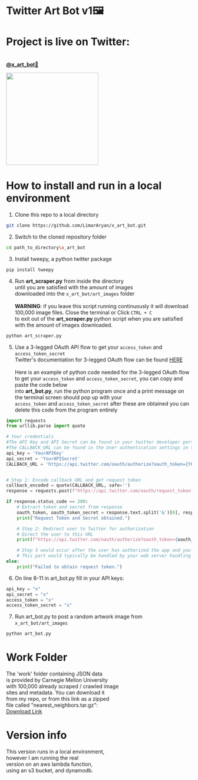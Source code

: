 # Twitter Art Bot v1🖼️

# Project is live on Twitter: 
</br>**[@x_art_bot🎨](https://twitter.com/x_art_bot)**

<img src = 'https://github.com/LimarAryan/x_art_bot/assets/110574851/7b08c739-30fc-430e-a9ac-4735ddb2e647' width = '250'>

# How to install and run in a local environment
1. Clone this repo to a local directory
```bash
git clone https://github.com/LimarAryan/x_art_bot.git
```
2. Switch to the cloned repository folder
```bash
cd path_to_directory\x_art_bot
```
3. Install tweepy, a python twitter package
```bash
pip install tweepy
```
4. Run **art_scraper.py** from inside the directory</br>
until you are satisfied with the amount of images
</br>downloaded into the `x_art_bot/art_images` folder</br>
</br>**WARNING**: if you leave this script running continuously it will download 100,000 image files. Close the terminal or Click `CTRL + C`
</br>to exit out of the **art_scraper.py** python script when you are satisfied with the amount of images downloaded.
```bash
python art_scraper.py
```
5. Use a 3-legged OAuth API flow to get your `access_token` and `access_token_secret`
</br>Twitter's documentation for 3-legged OAuth flow can be found [HERE](https://developer.twitter.com/en/docs/authentication/oauth-1-0a/obtaining-user-access-tokens)
</br></br>Here is an example of python code needed for the 3-legged OAuth flow
</br>to get your `access_token` and `access_token_secret`, you can copy and paste the code below
</br>into **art_bot.py**, run the python program once and a print message on the terminal screen should pop up with your
</br> `access_token` and `access_token_secret` after these are obtained you can delete this code from the program entirely
```python
import requests
from urllib.parse import quote

# Your credentials
#The API Key and API Secret can be found in your twitter developer portal under 'Keys and Tokens'
#The CALLBACK_URL can be found in the User authentication settings in the twitter developer portal
api_key = 'YourAPIKey'
api_secret = 'YourAPISecret'
CALLBACK_URL = 'https://api.twitter.com/oauth/authorize?oauth_token={YOUR_OAUTH_TOKEN}' #example link


# Step 1: Encode callback URL and get request token
callback_encoded = quote(CALLBACK_URL, safe='')
response = requests.post(f"https://api.twitter.com/oauth/request_token?oauth_callback={callback_encoded}", auth=(api_key, api_secret))

if response.status_code == 200:
    # Extract token and secret from response
    oauth_token, oauth_token_secret = response.text.split('&')[0], response.text.split('&')[1]
    print("Request Token and Secret obtained.")

    # Step 2: Redirect user to Twitter for authorization
    # Direct the user to this URL
    print(f"https://api.twitter.com/oauth/authorize?oauth_token={oauth_token}")

    # Step 3 would occur after the user has authorized the app and you've received the oauth_verifier
    # This part would typically be handled by your web server handling the callback
else:
    print("Failed to obtain request token.")
```

6. On line 8-11 in art_bot.py fill in your API keys:
```python
api_key = "x"
api_secret = "x"
access_token = "x"
access_token_secret = "x"
```
7. Run art_bot.py to post a random artwork image from `x_art_bot/art_images`
```bash
python art_bot.py
```

# Work Folder
The 'work' folder containing JSON data</br>
is provided by Carnegie Mellon University</br>
with 100,000 already scraped / crawled image</br>
sites and metadata. You can download it</br>
from my repo, or from this link as a zipped</br>
file called "nearest_neighbors.tar.gz":</br>
[Download Link](https://kilthub.cmu.edu/articles/dataset/National_Gallery_of_Art_InceptionV3_Features/10061885)

# Version info
This version runs in a local environment,</br>
however I am running the real</br>
version on an aws lambda function,</br>
using an s3 bucket, and dynamodb.
